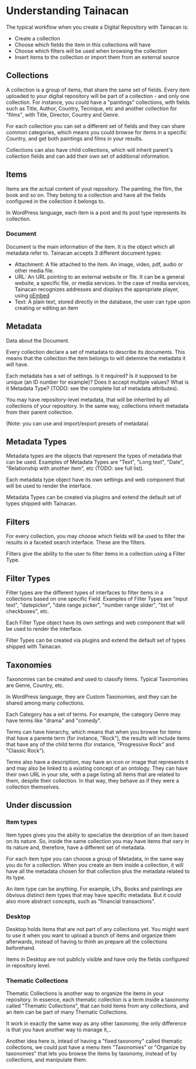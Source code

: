 # Understanding Tainacan

The typical workflow when you create a Digital Repository with Tainacan is:

* Create a collection
* Choose which fields the item in this collections will have
* Choose which filters will be used when browsing the collection
* Insert items to the collection or import them from an external source

## Collections

A collection is a group of items, that share the same set of fields. Every item uploaded to your digital repository will be part of a collection - and only one collection. For instance, you could have a "paintings" collections, with fields such as Title, Author, Country, Tecnique, etc and another collection for "films", with Title, Director, Country and Genre.

For each collection you can set a different set of fields and they can share common categories, which means you could browse for items in a specific Country, and get both paintings and films in your results. 

Collections can also have child collections, which will inherit parent's collection fields and can add their own set of additional information.

## Items

Items are the actual content of yout repository. The painting, the film, the book and so on. They belong to a collection and have all the fields configured in the collection it belongs to.

In WordPress language, each item is a post and its post type represents its collection.

### Document 

Document is the main information of the item. It is the object which all metadata refer to. Tainacan accepts 3 different document types:

* Attachment: A file attached to the item. An image, video, pdf, audio or other media file.
* URL: An URL pointing to an external website or file. It can be a general website, a specific file, or media services. In the case of media services, Tainacan recognizes addresses and displays the appropriate player, using [oEmbed](https://oembed.com/)
* Text: A plain text, stored directly in the database, the user can type upon creating or editing an item

## Metadata

Data about the Document. 

Every collection declare a set of metadata to describe its documents. This means that the collection the item belongs to will detemine the metadata it will have.

Each metadata has a set of settings. Is it required? Is it supposed to be unique (an ID number for example)? Does it accept multiple values? What is it Metadata Type? (TODO: see the complete list of metadata attributes).

You may have repository-level metadata, that will be inherited by all collections of your repository. In the same way, collections inherit metadata from their parent collection.

(Note: you can use and import/export presets of metadata)

## Metadata Types

Metadata types are the objects that represent the types of metadata that can be used. Examples of Metadata Types are "Text", "Long text", "Date", "Relationship with another item", etc (TODO: see full list).

Each metadata type object have its own settings and web component that will be used to render the interface. 

Metadata Types can be created via plugins and extend the default set of types shipped with Tainacan.

## Filters

For every collection, you may choose which fields will be used to filter the results in a faceted search interface. These are the filters.

Filters give the ability to the user to filter items in a collection using a Filter Type.

## Filter Types

Filter types are the different types of interfaces to filter items in a collections based on one specific Field. Examples of Filter Types are "input text", "datepicker", "date range picker", "number range slider", "list of checkboxes", etc.

Each Filter Type object have its own settings and web component that will be used to render the interface.

Filter Types can be created via plugins and extend the default set of types shipped with Tainacan. 

## Taxonomies

Taxonomies can be created and used to classify items. Typical Taxonomies are Genre, Country, etc.

In WordPress language, they are Custom Taxonomies, and they can be shared among many collections.

Each Category has a set of terms. For example, the category Genre may have terms like "drama" and "comedy".

Terms can have hierarchy, which means that when you browse for items that have a parente term (for instance, "Rock"), the results will include items that have any of the child terms (for instance, "Progressive Rock" and "Classic Rock").

Terms also have a description, may have an icon or image that represents it and may also be linked to a existing concept of an ontology. They can have their own URL in your site, with a page listing all items that are related to them, despite their collection. In that way, they behave as if they were a collection themselves.

## Under discussion

### Item types

Item types gives you the abiity to specialize the desription of an item based on its nature. So, inside the same collection you may have items that vary in its nature and, therefore, have a different set of metadata.

For each item type you can choose a group of Metadata, in the same way you do for a collection. When you create an item inside a collection, it will have all the metadata chosen for that collection plus the metadata related to its type.

An item type can be anything. For example, LPs, Books and paintings are õbvious distinct item types that may have specific metadata. But it could also more abstract concepts, such as "financial transactions".

### Desktop

Desktop holds items that are not part of any collections yet. You might want to use it when you want to upload a bunch of items and organize them afterwards, instead of having to thinh an prepare all the collections beforehand.

Items in Desktop are not publicly visible and have only the fields configured in repository level.

### Thematic Collections

Thematic Collections is another way to organize the items in your repository. In essence, each thematic collection is a term inside a taxonomy called "Thematic Collections", that can hold items from any collections, and an item can be part of many Thematic Collections.

It work in exactly the same way as any other taxonomy, the only difference is that you have another way to manage it,..

Another idea here is, intead of having a "fixed taxonomy" called thematic collections, we could just have a menu item "Taxonomies" or "Organize by taxonomies" that lets you browse the items by taxonomy, instead of by collections, and manipulate them.
